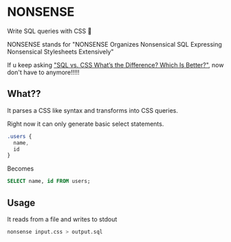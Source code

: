 # NONSENSE 

Write SQL queries with CSS 🤪

NONSENSE stands for "NONSENSE Organizes Nonsensical SQL Expressing Nonsensical Stylesheets Extensively"

If u keep asking ["SQL vs. CSS What’s the Difference? Which Is Better?"](https://web.archive.org/web/20230606193317/https://history-computer.com/sql-vs-css-whats-the-difference-which-is-better/), now don't have to anymore!!!!! 

## What??
It parses a CSS like syntax and transforms into CSS queries. 

Right now it can only generate basic select statements. 

```css
.users {
  name,
  id
}
```

Becomes

```sql
SELECT name, id FROM users;
```

## Usage

It reads from a file and writes to stdout

```bash
nonsense input.css > output.sql
```
